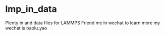 # lmp_in_data
Plenty in and data files for LAMMPS
Friend me in wechat to learn more
my wechat is baolu_yao
